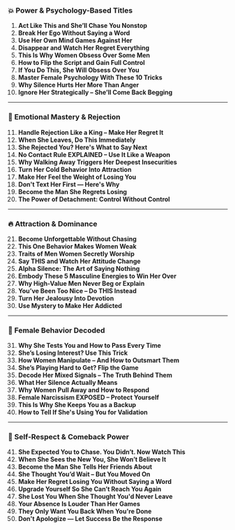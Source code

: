 ### 💥 Power & Psychology-Based Titles
1. **Act Like This and She’ll Chase You Nonstop**
2. **Break Her Ego Without Saying a Word**
3. **Use Her Own Mind Games Against Her**
4. **Disappear and Watch Her Regret Everything**
5. **This Is Why Women Obsess Over Some Men**
6. **How to Flip the Script and Gain Full Control**
7. **If You Do This, She Will Obsess Over You**
8. **Master Female Psychology With These 10 Tricks**
9. **Why Silence Hurts Her More Than Anger**
10. **Ignore Her Strategically – She’ll Come Back Begging**

---

### 🧠 Emotional Mastery & Rejection
11. **Handle Rejection Like a King – Make Her Regret It**
12. **When She Leaves, Do This Immediately**
13. **She Rejected You? Here's What to Say Next**
14. **No Contact Rule EXPLAINED – Use It Like a Weapon**
15. **Why Walking Away Triggers Her Deepest Insecurities**
16. **Turn Her Cold Behavior Into Attraction**
17. **Make Her Feel the Weight of Losing You**
18. **Don't Text Her First — Here's Why**
19. **Become the Man She Regrets Losing**
20. **The Power of Detachment: Control Without Control**

---

### 🔥 Attraction & Dominance
21. **Become Unforgettable Without Chasing**
22. **This One Behavior Makes Women Weak**
23. **Traits of Men Women Secretly Worship**
24. **Say THIS and Watch Her Attitude Change**
25. **Alpha Silence: The Art of Saying Nothing**
26. **Embody These 5 Masculine Energies to Win Her Over**
27. **Why High-Value Men Never Beg or Explain**
28. **You’ve Been Too Nice – Do THIS Instead**
29. **Turn Her Jealousy Into Devotion**
30. **Use Mystery to Make Her Addicted**

---

### 🧩 Female Behavior Decoded
31. **Why She Tests You and How to Pass Every Time**
32. **She’s Losing Interest? Use This Trick**
33. **How Women Manipulate – And How to Outsmart Them**
34. **She’s Playing Hard to Get? Flip the Game**
35. **Decode Her Mixed Signals – The Truth Behind Them**
36. **What Her Silence Actually Means**
37. **Why Women Pull Away and How to Respond**
38. **Female Narcissism EXPOSED – Protect Yourself**
39. **This Is Why She Keeps You as a Backup**
40. **How to Tell If She's Using You for Validation**

---

### 💪 Self-Respect & Comeback Power
41. **She Expected You to Chase. You Didn’t. Now Watch This**
42. **When She Sees the New You, She Won’t Believe It**
43. **Become the Man She Tells Her Friends About**
44. **She Thought You’d Wait – But You Moved On**
45. **Make Her Regret Losing You Without Saying a Word**
46. **Upgrade Yourself So She Can’t Reach You Again**
47. **She Lost You When She Thought You'd Never Leave**
48. **Your Absence Is Louder Than Her Games**
49. **They Only Want You Back When You're Done**
50. **Don't Apologize — Let Success Be the Response**

